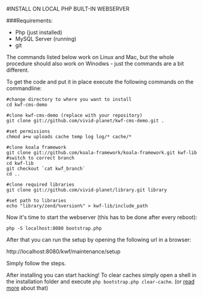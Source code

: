 #INSTALL ON LOCAL PHP BUILT-IN WEBSERVER

###Requirements:

* Php (just installed)
* MySQL Server (running)
* git

The commands listed below work on Linux and Mac, but the whole procedure should also work on Winodws - just the commands are a bit different.

To get the code and put it in place execute the following commands on the commandline:

    #change directory to where you want to install
    cd kwf-cms-demo
     
    #clone kwf-cms-demo (replace with your repository)
    git clone git://github.com/vivid-planet/kwf-cms-demo.git .
     
    #set permissions
    chmod a+w uploads cache temp log log/* cache/*
     
    #clone koala framework
    git clone git://github.com/koala-framework/koala-framework.git kwf-lib
    #switch to correct branch
    cd kwf-lib
    git checkout `cat kwf_branch`
    cd ..
     
    #clone required libraries
    git clone git://github.com/vivid-planet/library.git library
     
    #set path to libraries
    echo "library/zend/%version%" > kwf-lib/include_path
    
Now it's time to start the webserver (this has to be done after every reboot):

    php -S localhost:8080 bootstrap.php

After that you can run the setup by opening the following url in a browser:

http://localhost:8080/kwf/maintenance/setup

Simply follow the steps.


After installing you can start hacking! To clear caches simply open a shell in the installation folder and execute `php bootstrap.php clear-cache`. (or [read more](../kwf-general-features/caching.md) about that)